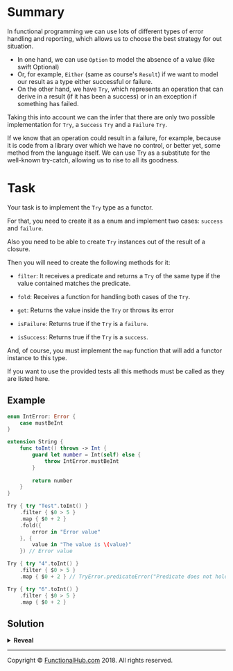 # Summary

In functional programming we can use lots of different types of error handling and reporting, which allows us to choose the best strategy for out situation.

- In one hand, we can use `Option` to model the absence of a value (like swift Optional)
- Or, for example, `Either` (same as course's `Result`) if we want to model our result as a type either successful or failure.
- On the other hand, we have `Try`, which represents an operation that can derive in a result (if it has been a success) or in an exception if something has failed.

Taking this into account we can the infer that there are only two possible implementation for `Try`, a `Success` `Try` and a `Failure` `Try`.

If we know that an operation could result in a failure, for example, because it is code from a library over which we have no control, or better yet, some method from the language itself. We can use Try as a substitute for the well-known try-catch, allowing us to rise to all its goodness.

# Task

Your task is to implement the `Try` type as a functor.

For that, you need to create it as a enum and implement two cases: `success` and `failure`.

Also you need to be able to create `Try` instances out of the result of a closure.

Then you will need to create the following methods for it:

- `filter`: It receives a predicate and returns a `Try` of the same type if the value contained matches the predicate.

- `fold`: Receives a function for handling both cases of the `Try`.

- `get`: Returns the value inside the `Try` or throws its error

- `isFailure`: Returns true if the `Try` is a `failure`. 

- `isSuccess`: Returns true if the `Try` is a `success`. 

And, of course, you must implement the `map` function that will add a functor instance to this type.

If you want to use the provided tests all this methods must be called as they are listed here.

## Example

```swift
enum IntError: Error {
	case mustBeInt
}

extension String {
	func toInt() throws -> Int {
		guard let number = Int(self) else {
			throw IntError.mustBeInt
		}
		
		return number
	}
}

Try { try "Test".toInt() }
	.filter { $0 > 5 }
	.map { $0 + 2 }
	.fold({
		error in "Error value"
	}, {
		value in "The value is \(value)"
	}) // Error value

Try { try "4".toInt() }
	.filter { $0 > 5 }
	.map { $0 + 2 } // TryError.predicateError("Predicate does not hold for 4")

Try { try "6".toInt() }
	.filter { $0 > 5 }
	.map { $0 + 2 }   
```

## Solution

<details><summary><strong>Reveal</strong></summary><p>

---
```swift
enum TryError: Error, Equatable {
	case predicateError(String)

	static func ==(lhs: TryError, rhs: TryError) -> Bool {
		guard case let predicateError(message1) = lhs,
		case let predicateError(message2) = rhs else {
			return false
		}

		return message1 == message2
	}
}

enum Try<A> {
	case success(A)
	case failure(Error)

	init(_ f: () throws -> A) {
		do {
			self = .success(try f())
		} catch {
			self = .failure(error)
		}
	}
}

extension Try {
	func filter(_ predicate: (A) -> Bool) -> Try<A> {
		return fold({ .failure($0) }, { a in
			predicate(a) ? Try<A>.success(a) :
				Try.failure(TryError.predicateError("Predicate does not hold for \(a)"))
		})
	}

	func fold<B>(_ fe: (Error) -> (B), _ fa: (A) throws -> (B)) -> B {
		switch self {
		case .failure(let err):
			return fe(err)
		case .success(let a):
			do {
				return try fa(a)
			} catch {
				return fe(error)
			}
		}
	}

	func get() throws -> A {
		switch self {
		case .failure(let error):
			throw error
		case .success(let a):
			return a
		}
	}

	func isFailure() -> Bool {
		if case .failure = self {
			return true
		}

		return false
	}

	func isSuccess() -> Bool {
		if case .success = self {
			return true
		}

		return false
	}

	func map<B>(_ transform: (A) -> B) -> Try<B> {
		return fold({ .failure($0) }, { .success(transform($0)) })
	}
}
```

</p></details>

---

Copyright © [FunctionalHub.com](http://functionalhub.com) 2018. All rights reserved.